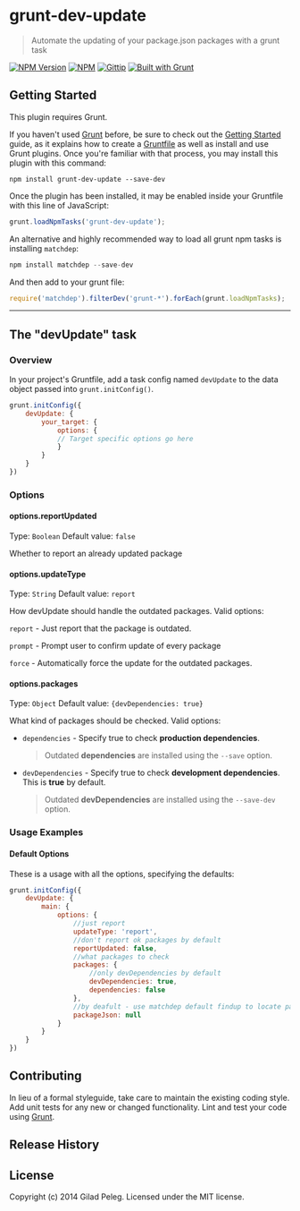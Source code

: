 # grunt-dev-update
> Automate the updating of your package.json packages with a grunt task

[![NPM Version](http://img.shields.io/npm/v/grunt-dev-update.svg)](https://npmjs.org/package/grunt-dev-update)
[![NPM](http://img.shields.io/npm/dm/grunt-dev-update.svg)](https://npmjs.org/package/grunt-dev-update)
[![Gittip](http://img.shields.io/gittip/pgilad.svg)](https://www.gittip.com/pgilad/)
[![Built with Grunt](https://cdn.gruntjs.com/builtwith.png)](http://gruntjs.com/)

## Getting Started
This plugin requires Grunt.

If you haven't used [Grunt](http://gruntjs.com/) before, be sure to check out the [Getting Started](http://gruntjs.com/getting-started) guide, as it explains how to create a [Gruntfile](http://gruntjs.com/sample-gruntfile) as well as install and use Grunt plugins. Once you're familiar with that process, you may install this plugin with this command:

```shell
npm install grunt-dev-update --save-dev
```

Once the plugin has been installed, it may be enabled inside your Gruntfile with this line of JavaScript:

```js
grunt.loadNpmTasks('grunt-dev-update');
```

An alternative and highly recommended way to load all grunt npm tasks is installing `matchdep`:
```js
npm install matchdep --save-dev
```

And then add to your grunt file:
```js
require('matchdep').filterDev('grunt-*').forEach(grunt.loadNpmTasks);
```


***

## The "devUpdate" task

### Overview
In your project's Gruntfile, add a task config named `devUpdate` to the data object passed into `grunt.initConfig()`.

```js
grunt.initConfig({
    devUpdate: {
        your_target: {
            options: {
            // Target specific options go here
            }
        }
    }
})
```

### Options

#### options.reportUpdated
Type: `Boolean`
Default value: `false`

Whether to report an already updated package

#### options.updateType
Type: `String`
Default value: `report`

How devUpdate should handle the outdated packages. Valid options:

`report` - Just report that the package is outdated.

`prompt` - Prompt user to confirm update of every package

`force` - Automatically force the update for the outdated packages.

#### options.packages
Type: `Object`
Default value: `{devDependencies: true}`

What kind of packages should be checked. Valid options:

* `dependencies` - Specify true to check **production dependencies**.
    > Outdated **dependencies** are installed using the `--save` option.
* `devDependencies` - Specify true to check **development dependencies**. This is **true** by default.
    > Outdated **devDependencies** are installed using the `--save-dev` option.

### Usage Examples

#### Default Options
These is a usage with all the options, specifying the defaults:

```js
grunt.initConfig({
    devUpdate: {
        main: {
            options: {
                //just report
                updateType: 'report',
                //don't report ok packages by default
                reportUpdated: false,
                //what packages to check
                packages: {
                    //only devDependencies by default
                    devDependencies: true,
                    dependencies: false
                },
                //by deafult - use matchdep default findup to locate package.json
                packageJson: null
            }
        }
    }
})
```

## Contributing
In lieu of a formal styleguide, take care to maintain the existing coding style. Add unit tests for any new or changed functionality. Lint and test your code using [Grunt](http://gruntjs.com/).

## Release History

## License
Copyright (c) 2014 Gilad Peleg. Licensed under the MIT license.
